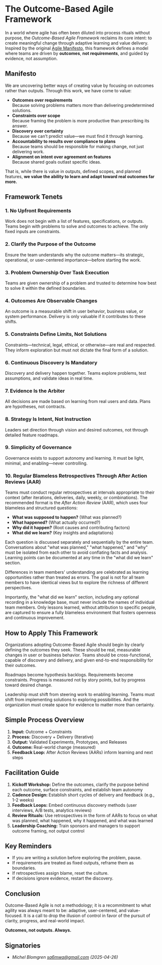 # The Outcome-Based Agile Framework

In a world where agile has often been diluted into process rituals
without purpose, the *Outcome-Based Agile Framework* reclaims its core
intent: to create meaningful change through adaptive learning and
value delivery. Inspired by the original
[Agile Manifesto](https://agilemanifesto.org/), this framework defines
a model where teams are driven by **outcomes**, **not requirements**,
and guided by evidence, not assumption.

## Manifesto

We are uncovering better ways of creating value by focusing on
outcomes rather than outputs. Through this work, we have come to
value:

- **Outcomes over requirements**  
Because solving problems matters more than delivering predetermined
solutions.
- **Constraints over scope**  
Because framing the problem is more productive than prescribing its
answer.
- **Discovery over certainty**  
Because we can’t predict value—we must find it through learning.
- **Accountability to results over compliance to plans**  
Because teams should be responsible for making change, not just
delivering work.
- **Alignment on intent over agreement on features**  
Because shared goals outlast specific ideas.

That is, while there is value in outputs, defined scopes, and planned
features, **we value the ability to learn and adapt toward real
outcomes far more.**

## Framework Tenets

### 1. No Upfront Requirements

Work does not begin with a list of features, specifications, or
outputs. Teams begin with problems to solve and outcomes to
achieve. The only fixed inputs are constraints.

### 2. Clarify the Purpose of the Outcome

Ensure the team understands why the outcome matters—its strategic,
operational, or user-centered importance—before starting the work.

### 3. Problem Ownership Over Task Execution

Teams are given ownership of a problem and trusted to determine how
best to solve it within the defined boundaries.

### 4. Outcomes Are Observable Changes

An outcome is a measurable shift in user behavior, business value, or
system performance. Delivery is only valuable if it contributes to
these shifts.

### 5. Constraints Define Limits, Not Solutions

Constraints—technical, legal, ethical, or otherwise—are real and
respected. They inform exploration but must not dictate the final form
of a solution.

### 6. Continuous Discovery Is Mandatory

Discovery and delivery happen together. Teams explore problems, test
assumptions, and validate ideas in real time.

### 7. Evidence Is the Arbiter

All decisions are made based on learning from real users and
data. Plans are hypotheses, not contracts.

### 8. Strategy Is Intent, Not Instruction

Leaders set direction through vision and desired outcomes, not through
detailed feature roadmaps.

### 9. Simplicity of Governance

Governance exists to support autonomy and learning. It must be light,
minimal, and enabling—never controlling.

### 10. Regular Blameless Retrospectives Through After Action Reviews (AAR)

Teams must conduct regular retrospectives at intervals appropriate to
their context (after iterations, deliveries, daily, weekly, or
combinations). The recommended format is the *After Action Review*
(AAR), which uses four blameless and structured questions:

- **What was supposed to happen?** (What was planned?)
- **What happened?** (What actually occurred?)
- **Why did it happen?** (Root causes and contributing factors)
- **What did we learn?** (Key insights and adaptations)

Each question is discussed separately and sequentially by the entire
team. Conversations about "what was planned," "what happened," and
"why" must be isolated from each other to avoid conflating facts and
analysis. Learning points can be documented at any time in the "what
did we learn" section.

Differences in team members' understanding are celebrated as learning
opportunities rather than treated as errors. The goal is not for all
team members to have identical views but to explore the richness of
different perspectives.

Importantly, the "what did we learn" section, including any optional
recording in a knowledge base, must never include the names of
individual team members. Only lessons learned, without attribution to
specific people, are captured to ensure a fully blameless environment
that fosters openness and continuous improvement.

## How to Apply This Framework

Organizations adopting Outcome-Based Agile should begin by clearly
defining the outcomes they seek. These should be real, measurable
changes in user or business behavior. Teams should be
cross-functional, capable of discovery and delivery, and given
end-to-end responsibility for their outcomes.

Roadmaps become hypothesis backlogs. Requirements become
constraints. Progress is measured not by story points, but by progress
toward desired change.

Leadership must shift from steering work to enabling learning. Teams
must shift from implementing solutions to exploring possibilities. And
the organization must create space for evidence to matter more than
certainty.

## Simple Process Overview

1. **Input:** Outcome + Constraints
2. **Process:** Discovery + Delivery (Iterative)
3. **Output:** Validated Experiments, Prototypes, and Releases
4. **Outcome:** Real-world change (measured)
5. **Feedback Loop:** After Action Reviews (AARs) inform learning and
   next steps

## Facilitation Guide

1. **Kickoff Workshop:** Define the outcomes, clarify the purpose
   behind each outcome, surface constraints, and establish team
   autonomy
2. **Cadence Design:** Establish short cycles of delivery and feedback
   (e.g., 1-2 weeks)
3. **Feedback Loops:** Embed continuous discovery methods (user
   interviews, A/B tests, analytics reviews)
4. **Review Rituals:** Use retrospectives in the form of AARs to focus
   on what was planned, what happened, why it happened, and what was
   learned
5. **Leadership Coaching:** Train sponsors and managers to support
   outcome framing, not output control

## Key Reminders

* If you are writing a solution before exploring the problem, pause.
* If requirements are treated as fixed outputs, reframe them as
  boundaries.
* If retrospectives assign blame, reset the culture.
* If decisions ignore evidence, restart the discovery.

## Conclusion

Outcome-Based Agile is not a methodology; it is a recommitment to what
agility was always meant to be: adaptive, user-centered, and
value-focused. It is a call to drop the illusion of control in favor
of the pursuit of clarity, progress, and real-world impact.

**Outcomes, not outputs. Always.**

## Signatories

* *Michel Blomgren <sa6mwa@gmail.com> (2025-04-26)*
